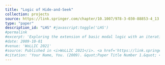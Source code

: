 ```yaml
---
title: "Logic of Hide-and-Seek"
collection: projects
source: https://link.springer.com/chapter/10.1007/978-3-030-88853-4_13
type: "paper"
description_id: "LHS" #javascript:toggle('LHS')
#permalink
#excerpt: 'Exploring the extension of basic modal logic with an iterative substitution operator. '
#date: 2009-10-01
#venue: 'WoLLIC 2021'
#source: Published in <i>WoLLIC 2021</i>. <a href='https://link.springer.com/chapter/10.1007/978-3-030-88853-4_13'>Download paper here</a>
#citation: 'Your Name, You. (2009). &quot;Paper Title Number 1.&quot; <i>Journal 1</i>. 1(1).'
---
```

<div id="LHS" style="display:none">
<p>We discuss a simple logic to describe the hide-and-seek game, and showed that adding an equality constant to describe the winning condition of the seeker makes our logic undecidable.</p><p>Collaborated with <a href='https://people.ucas.ac.cn/~lidazhu?language=en'>Prof. Dazhu Li</a>, <a href='http://www.fenrong.net/'>Prof. Fenrong Liu</a> and <a href='https://www.isichennai.res.in/~sujata/'>Prof. Sujata Ghosh</a>. </p>
</div> 

